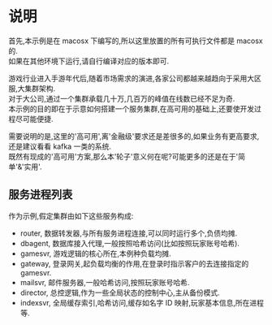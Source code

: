 # 说明

首先,本示例是在 macosx 下编写的,所以这里放置的所有可执行文件都是 macosx 的.  
如果在其他环境下运行,请自行编译对应的版本即可.  

游戏行业进入手游年代后,随着市场需求的演进,各家公司都越来越趋向于采用大区服,大集群架构.  
对于大公司,通过一个集群承载几十万,几百万的峰值在线数已经不足为奇.  
本示例的目的即在于示意如何搭建一个服务集群,在高可用的基础上,还要使开发过程尽可能便捷.  

需要说明的是,这里的'高可用',离'金融级'要求还是差很多的,如果业务有更高要求,还是建议看看 kafka 一类的系统.  
既然有现成的'高可用'方案,那么本'轮子'意义何在呢?可能更多的还是在于'简单'&'实用'.

## 服务进程列表

作为示例,假定集群由如下这些服务构成:  

- router, 数据转发器,与所有服务进程连接,可以同时运行多个,负债均摊.
- dbagent, 数据库接入代理,一般按照哈希访问(比如按照玩家账号哈希).
- gamesvr, 游戏逻辑的核心所在,本例种负载均摊.
- gateway, 登录网关,起负载均衡的作用,在登录时指示客户的去连接指定的 gamesvr.
- mailsvr, 邮件服务器,一般哈希访问,按照玩家账号哈希.
- director, 总控逻辑,作为一些全局状态的控制中心,主从备份模式.
- indexsvr, 全局缓存索引,哈希访问,缓存如名字 ID 映射,玩家基本信息,所在进程等.









